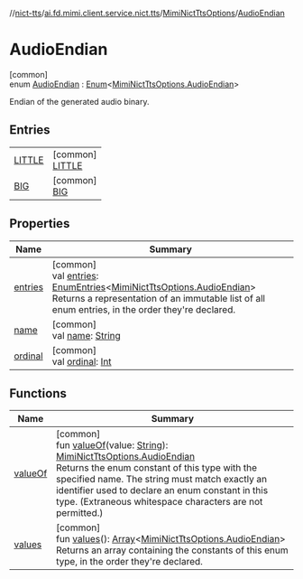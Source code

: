 //[nict-tts](../../../../index.md)/[ai.fd.mimi.client.service.nict.tts](../../index.md)/[MimiNictTtsOptions](../index.md)/[AudioEndian](index.md)

# AudioEndian

[common]\
enum [AudioEndian](index.md) : [Enum](https://kotlinlang.org/api/core/kotlin-stdlib/kotlin/-enum/index.html)&lt;[MimiNictTtsOptions.AudioEndian](index.md)&gt; 

Endian of the generated audio binary.

## Entries

| | |
|---|---|
| [LITTLE](-l-i-t-t-l-e/index.md) | [common]<br>[LITTLE](-l-i-t-t-l-e/index.md) |
| [BIG](-b-i-g/index.md) | [common]<br>[BIG](-b-i-g/index.md) |

## Properties

| Name | Summary |
|---|---|
| [entries](entries.md) | [common]<br>val [entries](entries.md): [EnumEntries](https://kotlinlang.org/api/core/kotlin-stdlib/kotlin.enums/-enum-entries/index.html)&lt;[MimiNictTtsOptions.AudioEndian](index.md)&gt;<br>Returns a representation of an immutable list of all enum entries, in the order they're declared. |
| [name](../-gender/-u-n-k-n-o-w-n/index.md#-372974862%2FProperties%2F780352369) | [common]<br>val [name](../-gender/-u-n-k-n-o-w-n/index.md#-372974862%2FProperties%2F780352369): [String](https://kotlinlang.org/api/core/kotlin-stdlib/kotlin/-string/index.html) |
| [ordinal](../-gender/-u-n-k-n-o-w-n/index.md#-739389684%2FProperties%2F780352369) | [common]<br>val [ordinal](../-gender/-u-n-k-n-o-w-n/index.md#-739389684%2FProperties%2F780352369): [Int](https://kotlinlang.org/api/core/kotlin-stdlib/kotlin/-int/index.html) |

## Functions

| Name | Summary |
|---|---|
| [valueOf](value-of.md) | [common]<br>fun [valueOf](value-of.md)(value: [String](https://kotlinlang.org/api/core/kotlin-stdlib/kotlin/-string/index.html)): [MimiNictTtsOptions.AudioEndian](index.md)<br>Returns the enum constant of this type with the specified name. The string must match exactly an identifier used to declare an enum constant in this type. (Extraneous whitespace characters are not permitted.) |
| [values](values.md) | [common]<br>fun [values](values.md)(): [Array](https://kotlinlang.org/api/core/kotlin-stdlib/kotlin/-array/index.html)&lt;[MimiNictTtsOptions.AudioEndian](index.md)&gt;<br>Returns an array containing the constants of this enum type, in the order they're declared. |
